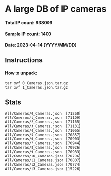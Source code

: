 # A large DB of IP cameras
#### Total IP count: 938006
#### Sample IP count: 1400
#### Date: 2023-04-14 [YYYY/MM/DD]
## Instructions
#### How to unpack:
```
tar xvf 0_Cameras.json.tar.gz
tar xvf 1_Cameras.json.tar.gz
```
## Stats
```
All/Cameras/0_Cameras.json	[71260]
All/Cameras/1_Cameras.json	[71169]
All/Cameras/2_Cameras.json	[71165]
All/Cameras/3_Cameras.json	[71131]
All/Cameras/4_Cameras.json	[71065]
All/Cameras/5_Cameras.json	[70857]
All/Cameras/6_Cameras.json	[70903]
All/Cameras/7_Cameras.json	[70944]
All/Cameras/8_Cameras.json	[70926]
All/Cameras/9_Cameras.json	[70983]
All/Cameras/10_Cameras.json	[70796]
All/Cameras/11_Cameras.json	[70807]
All/Cameras/12_Cameras.json	[70774]
All/Cameras/13_Cameras.json	[15226]
```
